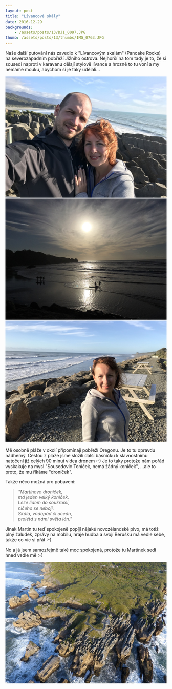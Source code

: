```yaml
---
layout: post
title: "Lívancové skály"
date: 2016-12-29
backgrounds:
    - /assets/posts/13/DJI_0097.JPG
thumb: /assets/posts/13/thumbs/IMG_0763.JPG
---
```


Naše další putování nás zavedlo k "Lívancovým skalám" (Pancake Rocks) na severozápadním pobřeží Jižního ostrova. Nejhorší na tom tady je to, že si sousedi naproti v karavanu dělají stylově lívance a hrozně to tu voní a my nemáme mouku, abychom si je taky udělali...

<a href="/assets/posts/13/IMG_0758.JPG" title="Selfie na Pancake Rocks">
	<img src="/assets/posts/13/thumbs/IMG_0758.JPG">
</a>

<a href="/assets/posts/13/IMG_2146.JPG" title="Blíží se západ slunce">
	<img src="/assets/posts/13/thumbs/IMG_2146.JPG">
</a>

<a href="/assets/posts/13/IMG_0778.JPG" title="Erika u pláže">
	<img src="/assets/posts/13/thumbs/IMG_0778.JPG">
</a>

Mě osobně pláže v okolí připomínají pobřeží Oregonu. Je to tu opravdu nádherný. Cestou z pláže jsme složili dálší básničku k slavnostnímu natočení již celých 90 minut videa dronem :-) Je to taky protože nám pořád vyskakuje na mysl "Sousedovic Toníček, nemá žádný koníček", ...ale to proto, že mu říkáme "droníček".

Takže něco možná pro pobavení:

> *"Martinovo droníček,<br>
> má jeden velký koníček.<br>
> Leze lidem do soukromí,<br>
> ničeho se nebojí.<br>
> Skála, vodopád či oceán,<br>
> prolétá s námi světa lán."*<br>

Jinak Martin tu teď spokojeně popíjí nějaké novozélandské pivo, má totiž plný žaludek, zprávy na mobilu, hraje hudba a svojí Berušku má vedle sebe, takže co víc si přát :-)

No a já jsem samozřejmě také moc spokojená, protože tu Martínek sedí hned vedle mě :-)

<a href="/assets/posts/13/DJI_0097.JPG" title="Pancake Rocks z drona">
	<img src="/assets/posts/13/thumbs/DJI_0097.JPG">
</a>